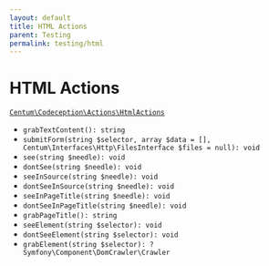 ```yaml
---
layout: default
title: HTML Actions
parent: Testing
permalink: testing/html
---
```




# HTML Actions

[`Centum\Codeception\Actions\HtmlActions`](https://github.com/SidRoberts/centum/blob/development/src/Codeception/Actions/HtmlActions.php)

- `grabTextContent(): string`
- `submitForm(string $selector, array $data = [], Centum\Interfaces\Http\FilesInterface $files = null): void`
- `see(string $needle): void`
- `dontSee(string $needle): void`
- `seeInSource(string $needle): void`
- `dontSeeInSource(string $needle): void`
- `seeInPageTitle(string $needle): void`
- `dontSeeInPageTitle(string $needle): void`
- `grabPageTitle(): string`
- `seeElement(string $selector): void`
- `dontSeeElement(string $selector): void`
- `grabElement(string $selector): ?Symfony\Component\DomCrawler\Crawler`
